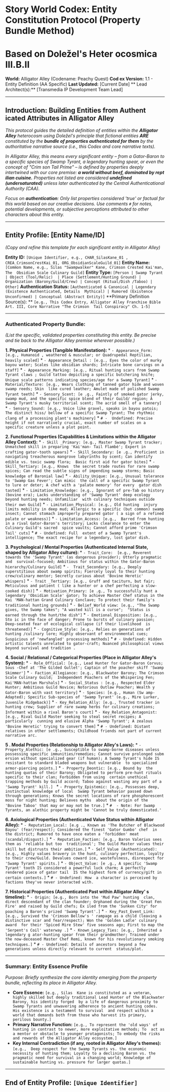 
# Story World Codex: Entity Constitution Protocol (Property Bundle Method)
# Based on Doležel's Heter ocosmica III.B.II

**World:** Alligator Alley (Codename: Peachy Quest)
**Cod ex Version:** 1.1 - Entity Definition (AA Specific)
**Last Updated:** [Current Date]
** Lead Architect(s):** [Transmedia IP Development Team Lead]

---

## Introduction: Building Entities from Authent icated Attributes in Alligator Alley

*This protocol guides the detailed definition of entities within the **Alligator Alley** heterocosm using  Doležel's principle that fictional entities **ARE** constituted by the **bundle of properties authenticated for them** by the authoritative narrative source  (i.e., this Codex and core narrative texts).*

*In Alligator Alley, this means every significant entity –  from a Gator-Baron to a specific species of Swamp Tyrant, a legendary hunting spear, or even the concept of "Crim son Tail Prime" – is defined by properties deeply intertwined with our core premise: **a world without beef, dominated by rept ilian cuisine.** Properties not listed are considered **undefined (undersaturated)** unless later authenticated by the Central Authenticational Authority (CAA).*

 *Focus on **authentication**: Only list properties considered 'true' or factual *for this world* based on our creative  decisions. Use comments `#` for notes, potential developments, or subjective perceptions attributed *to other characters* about this entity.* 

---

## Entity Profile: [Entity Name/ID]

*(Copy and refine this template for each significant entity in  Alligator Alley)*

**Entity ID:** `[Unique Identifier, e.g., CHAR_SilasKane_01 , CREA_CrimsonCrestKai_01, ORG_ObsidianScaleGuild_01]`
**Entity  Name:** `[Common Name, e.g., Silas "Swampwalker" Kane, Crimson Crested Kai'man, The  Obsidian Scale Culinary Guild]`
**Entity Type:** `[Person | Swamp Tyrant | Object (Tool/Relic)  | Place (Settlement/Hunting Ground) | Organization (Barony/Guild/Crew) | Concept (Ritual/Dish /Taboo) | Other]`
**Authentication Status:** `[Authenticated & Canonical | Legendary (Existence Authenticated, Details  Mythical) | Rumored (Existence Unconfirmed) | Conceptual (Abstract Entity)]`
**Primary Definition Source(s): ** `[e.g., This Codex Entry, Alligator Alley Franchise Bible Art. III, Core Narrative "The Crimson  Tail Conspiracy" Ch. 1-5]`

---

### Authenticated Property Bundle:

*(List the specific, validated properties  constituting this entity. Be precise and tie back to the Alligator Alley premise wherever possible.)*

**1. Physical  Properties (Tangible Manifestation):**
    *   `- Appearance_Form: [e.g., Humanoid , weathered & muscular; or Quadrupedal Reptilian, heavily scaled]`
    *   `- Appearance_Detail : [e.g., Eyes the color of murky bayou water; Scales like obsidian shards; Intricate bone carvings on a  staff]`
    *   `- Appearance_Marking: [e.g., Ritual hunting scars from Swamp Tyrant claws ; Guild tattoo depicting a specific butchering knife; Unique scale patterns indicating species/age for a Swamp Tyrant]`
    *    `- Material/Texture: [e.g., Wears clothing of tanned gator hide and woven swamp reeds; Skin  like cured leather; Amulet made of polished Swamp Tyrant teeth]`
    *   `- Sensory_Scent: [e .g., Faintly of smoked gator jerky, swamp mud, and the specific spice blend of their Guild/ region; A Swamp Tyrant's musky territorial scent; The acrid smell of a tannery]`
    *    `- Sensory_Sound: [e.g., Voice like gravel, speaks in bayou patois; The distinct hiss/ bellow of a specific Swamp Tyrant; The rhythmic clang of a processing plant's machinery]`
    *   `# -  Undefined: Precise height if not narratively crucial, exact number of scales on a specific creature unless a plot point.` 

**2. Functional Properties (Capabilities & Limitations within the Alligator Alley Context):**
    *   `- Skill _Primary: [e.g., Master Swamp Tyrant tracker; Unmatched skill in preparing 'Kai'man- Tail Flambé'; Expert in crafting gator-tooth spears]`
    *   `- Skill_Secondary: [e .g., Proficient in navigating treacherous mangrove labyrinths by scent; Can identify edible vs. toxic swamp flora;  Basic first aid for gator bites]`
    *   `- Skill_Tertiary: [e.g., Knows  the secret trade routes for rare swamp spices; Can read the subtle signs of impending swamp storms; Basic knowledge of Baronial law]`
     *   `- Ability_Unique: [e.g., Unusual tolerance to 'Swamp Gas Fever'; Can mimic  the call of a specific Swamp Tyrant to lure or deter; A chef with a 'palate memory' for every  gator dish tasted]`
    *   `- Limitation_Knowledge: [e.g., Ignorant of pre-Tab oo history (bovine era); Lacks understanding of 'Swamp Tyrant' deep ecology beyond hunting needs; Unfamiliar  with culinary techniques outside their own Guild]`
    *   `- Limitation_Physical: [e.g., Old hunting  injury limits mobility in deep mud; Allergic to a specific (but common) swamp insect; Cannot stomach improperly prepared gator ( a sign of a refined palate or weakness)]`
    *   `- Limitation_Access: [e.g.,  Barred from hunting in a rival Gator-Baron's territory; Lacks clearance to enter the Culinary Guild's sacred  spice vaults; Cannot afford prime 'Crimson Tail' cuts]`
    *   `# - Undefined: Full  extent of a Swamp Tyrant's intelligence; The exact recipe for a legendary, lost gator dish.`

**3.  Psychological / Mental Properties (Authenticated Internal State, shaped by Alligator Alley culture):**
    *   `- Trait_Core:  [e.g., Reverent towards the 'Swamp Tyrant' (as dangerous provider); Utterly pragmatic and  survival-focused; Ambitious for status within the Gator-Baron hierarchy/Culinary Guild]`
    *   `-  Trait_Secondary: [e.g., Deeply superstitious about swamp spirits; Fiercely loyal to their hunting  crew/culinary mentor; Secretly curious about 'Bovine Heretic' whispers]`
    *   `- Trait _Tertiary: [e.g., Gruff and taciturn, but fair; Meticulous and patient ( like a hunter or a chef perfecting a slow-cooked dish)]`
    *   `- Motivation_Primary: [e .g., To successfully hunt a legendary 'Obsidian Scale' gator; To achieve Master Chef status in the Kai 'MAN-hattan Grand Culinary Conclave; To protect their family's traditional hunting grounds]`
    *   `- Belief_World view: [e.g., "The Swamp gives, the Swamp takes"; "A wasted kill is a curse";  "Status is earned through the hunt/the dish"]`
    *   `- Emotional_Disposition: [e.g., Sto ic in the face of danger; Prone to bursts of culinary passion; Deep-seated fear of ecological collapse (if their livelihood  is threatened)]`
    *   `- Cognitive_Style: [e.g., Relies on generations of hunting /culinary lore; Highly observant of environmental cues; Suspicious of 'newfangled' processing methods]`
    *    `# - Undefined: Hidden artistic talents unrelated to gator-craft; Nuanced philosophical views beyond survival and tradition .`

**4. Social / Relational / Categorical Properties (Place in Alligator Alley's System):**
     *   `- Role_Official: [e.g., Lead Hunter for Gator-Baron Corvus; Sous -Chef at 'The Gilded Gullet'; Captain of the poacher skiff 'Swamp Skimmer']`
     *   `- Faction_Allegiance: [e.g., Blackwater Barony; The Crimson Scale Culinary Guild;  Independent Poachers of the Whispering Fen; Kai'MAN-hattan Marshals]`
    *   `- Social_Status : [e.g., Respected Elder Hunter; Ambitious Guild Novice; Notorious Outlaw Poacher; Wealth y Gator-Baron with vast territory]`
    *   `- Species: [e.g., Human (Sw amp-Adapted); Specific Sub-species of 'Swamp Tyrant' (e.g., Mire Lurker,  Juvenile Ridgeback)]`
    *   `- Key_Relation_Ally: [e.g., Trusted tracker in  hunting crew; Supplier of rare swamp herbs for culinary creations; Informant within a rival Baron's court]`
    *    `- Key_Relation_Antagonist: [e.g., Rival Guild Master seeking to steal secret recipes; A particularly  cunning and elusive Alpha 'Swamp Tyrant'; A zealous 'Bovine Heretic' trying to convert them]`
    *    `# - Undefined: Distant relatives in other settlements; Childhood friends not part of current narrative arc.`

**5 . Modal Properties (Relationship to Alligator Alley's Laws):**
    *   `- Property_Alethic: [e .g., Susceptible to swamp-borne diseases unless possessing specific immunities/remedies; Cannot survive prolonged subm ersion without specialized gear (if human); A Swamp Tyrant's hide IS resistant to standard bladed weapons but vulnerable  to specialized armor-piercing points.]`
    *   `- Property_Deontic: [e.g., Bound by  the hunting quotas of their Barony; Obligated to perform pre-hunt rituals specific to their clan; Forbidden from using  certain unethical trapping methods by Guild accord; Taboo against wasting any part of a 'Swamp Tyrant' kill.] `
    *   `- Property_Epistemic: [e.g., Possesses deep, instinctual knowledge of local  Swamp Tyrant behavior passed down through generations; Knows the secret locations of rare phosphorescent moss for night hunting; Believes myths  about the origin of the 'Bovine Taboo' that may or may not be true.]`
    *   `#  - Note: For Swamp Tyrants, an alethic property might be 'Cannot be truly domesticated.'`

**6.  Axiological Properties (Authenticated Value Status within Alligator Alley):**
    *   `- Reputation_Local: [e.g ., Known as 'The Butcher of Blackwood Bayou' (fear/respect); Considered the finest 'Gator Gumbo' chef  in the district; Rumored to have once eaten a 'forbidden' meat (scandal/disgust).]`
     *   `- Reputation_Faction: [e.g., Baron Valerius sees them as 'reliable but too  traditional'; The Guild Master values their skill but distrusts their ambition.]`
    *   `- Self_Value (Authenticated):  [e.g., Highly values bravery in the hunt, culinary perfection, loyalty to their crew/Guild. Devalues coward ice, wastefulness, disrespect for 'Swamp Tyrant' spirits.]`
    *   `- Object_Value: [e .g., A specific 'Swamp Tyrant' tooth IS considered a powerful luck charm; A perfectly rendered piece of gator tail  IS the highest form of currency/gift in certain contexts.]`
    *   `# - Undefined: How  a character is perceived by factions they've never interacted with.`

**7. Historical Properties (Authenticated Past within Alligator Alley' s timeline):**
    *   `- Origin: [e.g., Born into the 'Mud Paw' hunting  clan, direct descendant of the clan founder; Orphaned during the 'Great Fen Fire' and raised by Guild chefs; Ex iled from the 'Sunken City' for poaching a Baron's prized 'Swamp Tyrant'.]`
    *    `- Key_Past_Event_Link: [e.g., Survived the 'Crimson Bellow's ' rampage as a child (leaving a distinctive scar and fear/respect); Won the 'Golden Ladle' culinary award  for their 'Spiced Mire Stew' five seasons ago; First to map the 'Serpent's Coil' waterway .]`
    *   `- Known_Legacy_Ties: [e.g., Inherited a legendary g ator-hunting spear from their grandmother; Trained under the now-deceased Master Chef Remi, known for his revolutionary smoking  techniques.]`
    *   `# - Undefined: Details of ancestors beyond a few generations unless directly relevant to current  status/plot.`

---

### Summary: Entity Essence Profile

*Purpose: Briefly synthesize the core identity emerging from the property  bundle, reflecting its place in Alligator Alley.*

*   **Core Essence:** `[e.g., Silas  Kane is constituted as a veteran, highly skilled but deeply traditional Lead Hunter of the Blackwater Barony, his identity forged  by a life of dangerous proximity to Swamp Tyrants and unwavering adherence to ancient hunting codes. His existence is a testament to survival  and respect within a world that demands both from those who harvest its primary, perilous bounty.] `
*   **Primary Narrative Function:**  `[e.g., To represent the 'old ways' of hunting in contrast to newer, more exploitative methods; To  act as a mentor or obstacle to younger protagonists; To embody the risks and rewards of the Alligator Alley ecosystem.]`
*    **Key Internal Contradiction (if any, rooted in Alligator Alley's themes):** `[e.g.,  Deep respect for the Swamp Tyrants vs. the economic necessity of hunting them; Loyalty to a declining Baron vs. the  pragmatic need for survival in a changing world; Knowledge of sustainable hunting vs. pressure for larger quotas.]`

---
**End of  Entity Profile: `[Unique Identifier]`**
---
